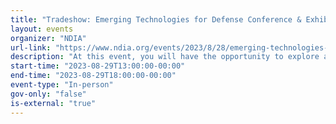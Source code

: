 ```yaml
---
title: "Tradeshow: Emerging Technologies for Defense Conference & Exhibition"
layout: events
organizer: "NDIA"
url-link: "https://www.ndia.org/events/2023/8/28/emerging-technologies-for-defense-conference-and-exhibition"
description: "At this event, you will have the opportunity to explore and learn about the new emerging technologies that will shape national security for the next century.  The conference programming will focus on several of DoD’s highest priority joint mission areas and highlight emerging technologies that are shaping the future of national defense, by gathering government, industry, and commercial experts to demonstrate and display the most innovative new technologies and discuss their defense implication."
start-time: "2023-08-29T13:00:00-00:00"
end-time: "2023-08-29T18:00:00-00:00"
event-type: "In-person"
gov-only: "false"
is-external: "true"
---
```

